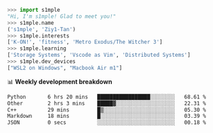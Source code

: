 ```python
>>> import s1mple
"Hi, I'm s1mple! Glad to meet you!"
>>> s1mple.name
('s1mple', 'Ziy1-Tan')
>>> s1mple.interests
['K-ON!', 'fitness', 'Metro Exodus/The Witcher 3']
>>> s1mple.learning
['Storage Systems', 'Vscode as Vim', 'Distributed Systems']
>>> s1mple.dev_devices
["WSL2 on Windows", "Macbook Air m1"]
```
📊 **Weekly development breakdown**
<!--START_SECTION:waka-->

```txt
Python       6 hrs 20 mins   █████████████████░░░░░░░░   68.61 %
Other        2 hrs 3 mins    █████▓░░░░░░░░░░░░░░░░░░░   22.31 %
C++          29 mins         █▒░░░░░░░░░░░░░░░░░░░░░░░   05.30 %
Markdown     18 mins         █░░░░░░░░░░░░░░░░░░░░░░░░   03.39 %
JSON         0 secs          ░░░░░░░░░░░░░░░░░░░░░░░░░   00.18 %
```

<!--END_SECTION:waka-->
